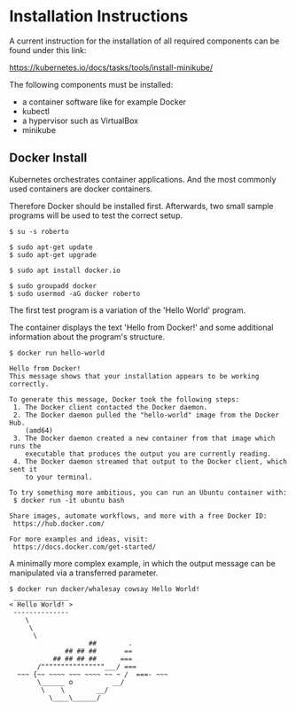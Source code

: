 # Installation Instructions

A current instruction for the installation of all required components can be found under this link:

https://kubernetes.io/docs/tasks/tools/install-minikube/

The following components must be installed:

* a container software like for example Docker
* kubectl
* a hypervisor such as VirtualBox
* minikube

## Docker Install

Kubernetes orchestrates container applications. And the most commonly used containers are docker containers.

Therefore Docker should be installed first. Afterwards, two small sample programs will be used to test the correct setup.

```
$ su -s roberto

$ sudo apt-get update
$ sudo apt-get upgrade

$ sudo apt install docker.io

$ sudo groupadd docker
$ sudo usermod -aG docker roberto
```

The first test program is a variation of the 'Hello World' program.

The container displays the text 'Hello from Docker!' and some additional information about the program's structure.

```
$ docker run hello-world

Hello from Docker!
This message shows that your installation appears to be working correctly.

To generate this message, Docker took the following steps:
 1. The Docker client contacted the Docker daemon.
 2. The Docker daemon pulled the "hello-world" image from the Docker Hub.
    (amd64)
 3. The Docker daemon created a new container from that image which runs the
    executable that produces the output you are currently reading.
 4. The Docker daemon streamed that output to the Docker client, which sent it
    to your terminal.

To try something more ambitious, you can run an Ubuntu container with:
 $ docker run -it ubuntu bash

Share images, automate workflows, and more with a free Docker ID:
 https://hub.docker.com/

For more examples and ideas, visit:
 https://docs.docker.com/get-started/
```

A minimally more complex example, in which the output message can be manipulated via a transferred parameter.

```
$ docker run docker/whalesay cowsay Hello World!
 ______________ 
< Hello World! >
 -------------- 
    \
     \
      \     
                    ##        .            
              ## ## ##       ==            
           ## ## ## ##      ===            
       /""""""""""""""""___/ ===        
  ~~~ {~~ ~~~~ ~~~ ~~~~ ~~ ~ /  ===- ~~~   
       \______ o          __/            
        \    \        __/             
          \____\______/
```
